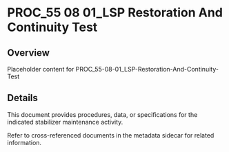 # PROC_55 08 01_LSP Restoration And Continuity Test

## Overview
Placeholder content for PROC_55-08-01_LSP-Restoration-And-Continuity-Test

## Details
This document provides procedures, data, or specifications for the indicated stabilizer maintenance activity.

Refer to cross-referenced documents in the metadata sidecar for related information.
